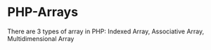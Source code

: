 # PHP-Arrays
There are 3 types of array in PHP: Indexed Array, Associative Array, Multidimensional Array
